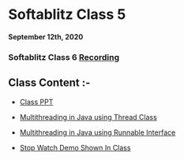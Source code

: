 # Softablitz Class 5

#### September 12th, 2020

### Softablitz Class 6 [Recording](https://drive.google.com/file/d/1egq_lTtIyxzfseLsUJGV3AbiTdF21_bb/view?usp=sharing)

## Class Content :-

* [Class PPT](Classppt.pdf)

* [Multithreading in Java using Thread Class](SampleThread.java)

* [Multithreading in Java using Runnable Interface](SampleThreadRunnable.java)

* [Stop Watch Demo Shown In Class](https://github.com/CC-MNNIT/StopWatchDemo)
